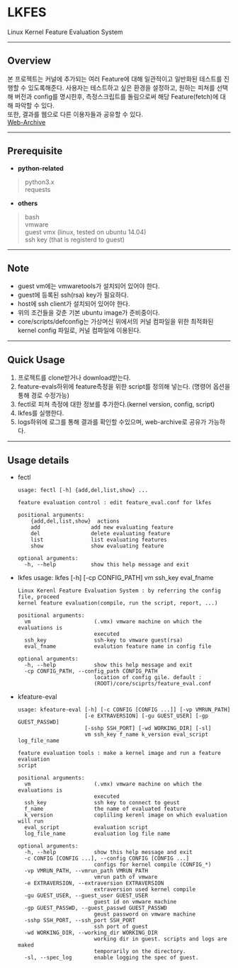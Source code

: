 # LKFES
Linux Kernel Feature Evaluation System

---
## Overview

 본 프로젝트는 커널에 추가되는 여러 Feature에 대해 일관적이고 일반화된 테스트를 진행할 수 있도록해준다. 사용자는 테스트하고 싶은 환경을 설정하고, 원하는 피쳐를 선택해 버전과 config를 명시한후, 측정스크립트를 돌림으로써 해당 Feature(fetch)에 대해 파악할 수 있다.  
  또한, 결과를 웹으로 다른 이용자들과 공유할 수 있다.  
[Web-Archive](http://104.199.211.38/report/)


---

## Prerequisite

* **python-related**  
>python3.x  
requests

* **others**
>bash  
vmware  
guest vmx (linux, tested on ubuntu 14.04)  
ssh key (that is registerd to guest)

---
## Note
* guest vm에는 vmwaretools가 설치되어 있어야 한다.
* guest에 등록된 ssh(rsa) key가 필요하다.
* host에 ssh client가 설치되어 있어야 한다.
* 위의 조건들을 갖춘 기본 ubuntu image가 준비중이다.
* core/scripts/defconfig는 가상머신 위에서의 커널 컴파일을 위한 최적화된 kernel config 파일로, 커널 컴파일에 이용된다.


---


## Quick Usage
1. 프로젝트를 clone받거나 download받는다.
2. feature-evals하위에 feature측정을 위한 script를 정의해 넣는다. (명령어 옵션을 통해 경로 수정가능)
3. fectl로 피쳐 측정에 대한 정보를 추가한다.(kernel version, config, script)
4. lkfes를 실행한다.
5. logs하위에 로그를 통해 결과를 확인할 수있으며, web-archive로 공유가 가능하다.

---

## Usage details
* fectl  

      usage: fectl [-h] {add,del,list,show} ...  

      feature evaluation control : edit feature_eval.conf for lkfes

      positional arguments:
          {add,del,list,show}  actions
          add                add new evaluating feature
          del                delete evaluating feature
          list               list evaluating features
          show               show evaluating feature

      optional arguments:
        -h, --help           show this help message and exit

* lkfes
      usage: lkfes [-h] [-cp CONFIG_PATH] vm ssh_key eval_fname

      Linux Kerenl Feature Evaluation System : by referring the config file, proceed
      kernel feature evaluation(compile, run the script, report, ...)

      positional arguments:
        vm                    (.vmx) vmware machine on which the evaluations is
                              executed
        ssh_key               ssh-key to vmware guest(rsa)
        eval_fname            evalution feature name in config file

      optional arguments:
        -h, --help            show this help message and exit
        -cp CONFIG_PATH, --config_path CONFIG_PATH
                              location of config gile. default :
                              (ROOT)/core/sciprts/feature_eval.conf


* kfeature-eval

      usage: kfeature-eval [-h] [-c CONFIG [CONFIG ...]] [-vp VMRUN_PATH]
                           [-e EXTRAVERSION] [-gu GUEST_USER] [-gp GUEST_PASSWD]
                           [-sshp SSH_PORT] [-wd WORKING_DIR] [-sl]
                           vm ssh_key f_name k_version eval_script log_file_name

      feature evaluation tools : make a kernel image and run a feature evaluation
      script

      positional arguments:
        vm                    (.vmx) vmware machine on which the evaluations is
                              executed
        ssh_key               ssh key to connect to geust
        f_name                the name of evaluated feature
        k_version             copliling kerenl image on which evaluation will run
        eval_script           evaluation script
        log_file_name         evaluation log file name

      optional arguments:
        -h, --help            show this help message and exit
        -c CONFIG [CONFIG ...], --config CONFIG [CONFIG ...]
                              configs for kernel compile (CONFIG_*)
        -vp VMRUN_PATH, --vmrun_path VMRUN_PATH
                              vmrun path of vmware
        -e EXTRAVERSION, --extraversion EXTRAVERSION
                              extraversion used kernel compile
        -gu GUEST_USER, --guest_user GUEST_USER
                              guest id on vmware machine
        -gp GUEST_PASSWD, --guest_passwd GUEST_PASSWD
                              geust password on vmware machine
        -sshp SSH_PORT, --ssh_port SSH_PORT
                              ssh port of guest
        -wd WORKING_DIR, --working_dir WORKING_DIR
                              working dir in guest. scripts and logs are maked
                              temporarily on the directory.
        -sl, --spec_log       enable logging the spec of guest.
